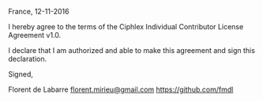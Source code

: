 France, 12-11-2016

I hereby agree to the terms of the Ciphlex Individual Contributor License
Agreement v1.0.

I declare that I am authorized and able to make this agreement and sign this
declaration.

Signed,

Florent de Labarre florent.mirieu@gmail.com https://github.com/fmdl
